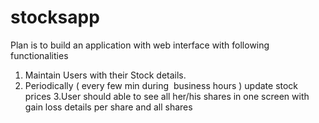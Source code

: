 # stocksapp
Plan is to build an application with web interface with following functionalities
1. Maintain Users with their Stock details.
2. Periodically ( every few min during  business hours ) update stock prices
3.User should able to see all her/his shares in one screen with gain loss details per share and all shares 
